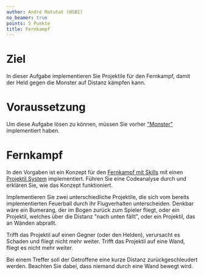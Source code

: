 ```yaml
---
author: André Matutat (HSBI)
no_beamer: true
points: 5 Punkte
title: Fernkampf
---
```


# Ziel

In dieser Aufgabe implementieren Sie Projektile für den Fernkampf, damit der Held gegen die Monster auf Distanz kämpfen
kann.

# Voraussetzung

Um diese Aufgabe lösen zu können, müssen Sie vorher ["Monster"](tasknpc-monster.md) implementiert haben.

# Fernkampf

In den Vorgaben ist ein Konzept für den [Fernkampf mit
Skills](https://github.com/Dungeon-CampusMinden/Dungeon/tree/master/game/src/ecs/components/skill) mit einen [Projektil
System](https://github.com/Dungeon-CampusMinden/Dungeon/blob/master/dungeon/src/contrib/systems/ProjectileSystem.java)
implementiert. Führen Sie eine Codeanalyse durch und erklären Sie, wie das Konzept funktioniert.

Implementieren Sie zwei unterschiedliche Projektile, die sich vom bereits implementierten Feuerball durch ihr
Flugverhalten unterscheiden. Denkbar wäre ein Bumerang, der im Bogen zurück zum Spieler fliegt, oder ein Projektil,
welches über die Distanz "nach unten fällt", oder ein Projektil, das an Wänden abprallt.

Trifft das Projektil auf einen Gegner (oder den Helden), verursacht es Schaden und fliegt nicht mehr weiter. Trifft das
Projektil auf eine Wand, fliegt es nicht mehr weiter.

Bei einem Treffer soll der Getroffene eine kurze Distanz zurückgeschleudert werden. Beachten Sie dabei, dass niemand
durch eine Wand bewegt wird.
